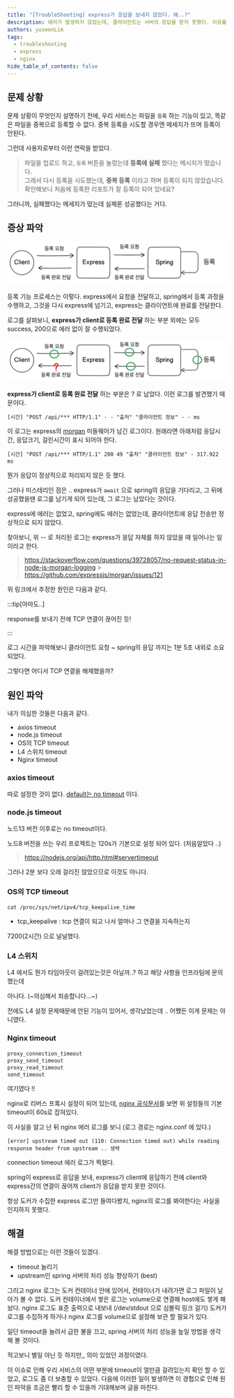```yaml
---
title: "[TroubleShooting] express가 응답을 보내지 않았다. 왜..?"
description: 에러가 발생하지 않았는데, 클라이언트는 서버의 응답을 받지 못했다. 이유를 찾아보자 !
authors: yuseonLim
tags:
  - troubleshooting
  - express
  - nginx
hide_table_of_contents: false
---
```


## 문제 상황

문제 상황이 무엇인지 설명하기 전에, 우리 서비스는 파일을 `등록` 하는 기능이 있고, 똑같은 파일을 중복으로 등록할 수 없다. 중복 등록을 시도할 경우엔 메세지가 뜨며 등록이 안된다.

그런데 사용자로부터 이런 연락을 받았다.

> 파일을 업로드 하고, `등록` 버튼을 눌렀는데 **등록에 실패** 했다는 메시지가 떴습니다.<br/>
> 그래서 다시 등록을 시도했는데, **중복 등록** 이라고 하며 등록이 되지 않았습니다. <br/>
> 확인해보니 처음에 등록한 리포트가 잘 등록이 되어 있네요?

그러니까, 실패했다는 메세지가 떴는데 실제론 성공했다는 거다.

<!-- truncate -->

## 증상 파악

![](../static/img/post-img/diagram1.png)

등록 기능 프로세스는 이렇다. express에서 요청을 전달하고, spring에서 등록 과정을 수행하고, 그것을 다시 express에 넘기고, express는 클라이언트에 완료를 전달한다.

로그를 살펴보니, **express가 client로 등록 완료 전달** 하는 부분 외에는 모두 success, 200으로 에러 없이 잘 수행되었다.

![](../static/img/post-img/diagram2.png)

**express가 client로 등록 완료 전달** 하는 부분은 ? 로 남았다. 이런 로그를 발견했기 때문이다.

```
[시간] "POST /api/*** HTTP/1.1" - - "출처" "클라이언트 정보" - - ms
```

이 로그는 express의 [morgan](https://expressjs.com/en/resources/middleware/morgan.html) 미들웨어가 남긴 로그이다. 원래라면 아래처럼 응답시간, 응답크기, 걸린시간이 표시 되어야 한다.

```
[시간] "POST /api/*** HTTP/1.1" 200 49 "출처" "클라이언트 정보" - 317.922 ms
```

뭔가 응답이 정상적으로 처리되지 않은 듯 했다.

그러나 미스테리인 점은 .. express가 `await` 으로 spring의 응답을 기다리고, 그 뒤에 성공했을땐 로그를 남기게 되어 있는데, 그 로그는 남았다는 것이다.

express에 에러는 없었고, spring에도 에러는 없었는데, 클라이언트에 응답 전송만 정상적으로 되지 않았다.

찾아보니, 위 -- 로 처리된 로그는 express가 응답 자체를 하지 않았을 때 일어나는 일이라고 한다.

> https://stackoverflow.com/questions/39728057/no-request-status-in-node-js-morgan-logging > https://github.com/expressjs/morgan/issues/121

위 링크에서 추정한 원인은 다음과 같다.

:::tip[아마도..]

response를 보내기 전에 TCP 연결이 끊어진 듯!

:::

로그 시간을 파악해보니 클라이언트 요청 ~ spring의 응답 까지는 1분 5초 내외로 소요되었다.

그렇다면 어디서 TCP 연결을 해제했을까?

## 원인 파악

내가 의심한 것들은 다음과 같다.

- axios timeout
- node.js timeout
- OS의 TCP timeout
- L4 스위치 timeout
- Nginx timeout

### axios timeout

따로 설정한 것이 없다. [default는 no timeout](https://github.com/axios/axios/blob/main/README.md#request-config) 이다.

### node.js timeout

노드13 버전 이후로는 no timeout이다.

노드8 버전을 쓰는 우리 프로젝트는 120s가 기본으로 설정 되어 있다. (처음알았다 ..)

> https://nodejs.org/api/http.html#servertimeout

그러나 2분 보다 오래 걸리진 않았으므로 이것도 아니다.

### OS의 TCP timeout

```
cat /proc/sys/net/ipv4/tcp_keepalive_time
```

- tcp_keepalive : tcp 연결이 되고 나서 얼마나 그 연결을 지속하는지

7200(2시간) 으로 널널했다.

### L4 스위치

L4 에서도 뭔가 타임아웃이 걸려있는것은 아닐까..? 하고 해당 사항을 인프라팀에 문의했는데

아니다. (~의심해서 죄송합니다...~)

전에도 L4 설정 문제때문에 안된 기능이 있어서, 생각났었는데 .. 어쨌든 이게 문제는 아니였다.

### Nginx timeout

```nginx title="/etc/nginx/nginx.conf"
proxy_connection_timeout
proxy_send_timeout
proxy_read_timeout
send_timeout
```

여기였다 !!

nginx로 리버스 프록시 설정이 되어 있는데, [nginx 공식문서](https://nginx.org/en/docs/http/ngx_http_proxy_module.html)를 보면 위 설정들의 기본 timeout이 60s로 잡혀있다.

이 사실을 알고 난 뒤 nginx 에러 로그를 보니 (로그 경로는 nginx.conf 에 있다.)

```text title="error.log"
[error] upstream timed out (110: Connection timed out) while reading response header from upstream .. 생략
```

connection timeout 에러 로그가 찍혔다.

spring이 express로 응답을 보내, express가 client에 응답하기 전에 client와 express간의 연결이 끊어져 client가 응답을 받지 못한 것이다.

항상 도커가 수집한 express 로그만 들여다봤지, nginx의 로그를 봐야한다는 사실을 인지하지 못했다.

## 해결

해결 방법으로는 이런 것들이 있겠다.

- timeout 늘리기
- upstream인 spring 서버의 처리 성능 향상하기 (best)

그리고 nginx 로그는 도커 컨테이너 안에 있어서, 컨테이너가 내려가면 로그 파일이 날아가 볼 수 없다.
도커 컨테이너에서 쌓은 로그는 volume으로 연결해 host에도 쌓게 해놨다. nginx 로그도 표준 출력으로 내보내 (/dev/stdout 으로 심볼릭 링크 걸기) 도커가 로그를 수집하게 하거나 nginx 로그를 volume으로 설정해 보관 할 필요가 있다.

일단 timeout을 늘려서 급한 불을 끄고, spring 서버의 처리 성능을 높일 방법을 생각 해 볼 것이다.

적고보니 별일 아닌 듯 하지만,, 의미 있었던 과정이였다.

이 이슈로 인해 우리 서비스의 어떤 부분에 timeout이 얼만큼 걸려있는지 확인 할 수 있었고, 로그도 좀 더 보충할 수 있었다. 다음에 이러한 일이 발생하면 이 경험으로 인해 원인 파악을 조금은 빨리 할 수 있을까 기대해보며 글을 마친다.
